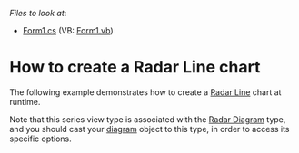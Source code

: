 <!-- default file list -->
*Files to look at*:

* [Form1.cs](./CS/Series_RadarLineChart/Form1.cs) (VB: [Form1.vb](./VB/Series_RadarLineChart/Form1.vb))
<!-- default file list end -->
# How to create a Radar Line chart

The following example demonstrates how to create a [Radar Line](https://docs.devexpress.com/WindowsForms/3315/controls-and-libraries/chart-control/series-views/2d-series-views/radar-series-views/radar-line-chart?p=netframework) chart at runtime.

Note that this series view type is associated with the [Radar Diagram](https://docs.devexpress.com/WindowsForms/5907/controls-and-libraries/chart-control/diagram/radar-and-polar-diagrams?p=netframework) type, and you should cast your [diagram](https://docs.devexpress.com/WindowsForms/DevExpress.XtraCharts.ChartControl.Diagram?p=netframework) object to this type, in order to access its specific options.
